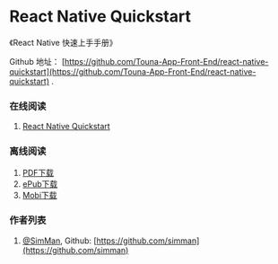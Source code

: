 # React Native Quickstart

《React Native 快速上手手册》

Github 地址： [https://github.com/Touna-App-Front-End/react-native-quickstart](https://github.com/Touna-App-Front-End/react-native-quickstart) .

### 在线阅读

1. [React Native Quickstart](https://simman.gitbooks.io/react-native-quickstart/content/)

### 离线阅读

1. [PDF下载](https://www.gitbook.com/download/pdf/book/simman/react-native-quickstart)
2. [ePub下载](https://www.gitbook.com/download/epub/book/simman/react-native-quickstart)
3. [Mobi下载](https://www.gitbook.com/download/mobi/book/simman/react-native-quickstart)

### 作者列表

1. [@SimMan](https://simman.cc), Github: [https://github.com/simman](https://github.com/simman)
